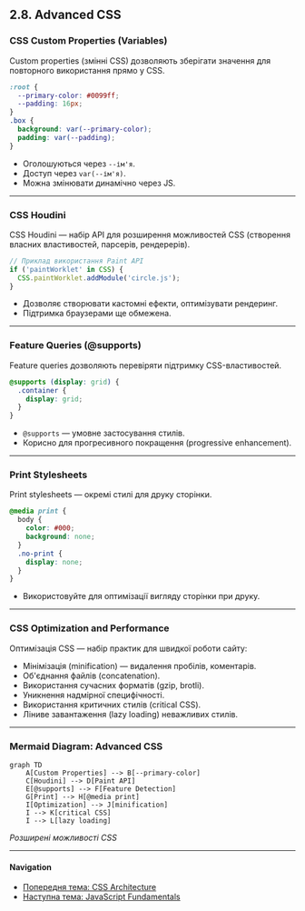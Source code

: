 ## 2.8. Advanced CSS

### CSS Custom Properties (Variables)

Custom properties (змінні CSS) дозволяють зберігати значення для повторного використання прямо у CSS.

```css
:root {
  --primary-color: #0099ff;
  --padding: 16px;
}
.box {
  background: var(--primary-color);
  padding: var(--padding);
}
```
- Оголошуються через `--ім'я`.
- Доступ через `var(--ім'я)`.
- Можна змінювати динамічно через JS.

---

### CSS Houdini

CSS Houdini — набір API для розширення можливостей CSS (створення власних властивостей, парсерів, рендерерів).

```js
// Приклад використання Paint API
if ('paintWorklet' in CSS) {
  CSS.paintWorklet.addModule('circle.js');
}
```
- Дозволяє створювати кастомні ефекти, оптимізувати рендеринг.
- Підтримка браузерами ще обмежена.

---

### Feature Queries (@supports)

Feature queries дозволяють перевіряти підтримку CSS-властивостей.

```css
@supports (display: grid) {
  .container {
    display: grid;
  }
}
```
- `@supports` — умовне застосування стилів.
- Корисно для прогресивного покращення (progressive enhancement).

---

### Print Stylesheets

Print stylesheets — окремі стилі для друку сторінки.

```css
@media print {
  body {
    color: #000;
    background: none;
  }
  .no-print {
    display: none;
  }
}
```
- Використовуйте для оптимізації вигляду сторінки при друку.

---

### CSS Optimization and Performance

Оптимізація CSS — набір практик для швидкої роботи сайту:
- Мінімізація (minification) — видалення пробілів, коментарів.
- Об'єднання файлів (concatenation).
- Використання сучасних форматів (gzip, brotli).
- Уникнення надмірної специфічності.
- Використання критичних стилів (critical CSS).
- Ліниве завантаження (lazy loading) неважливих стилів.

---

### Mermaid Diagram: Advanced CSS

```mermaid
graph TD
    A[Custom Properties] --> B[--primary-color]
    C[Houdini] --> D[Paint API]
    E[@supports] --> F[Feature Detection]
    G[Print] --> H[@media print]
    I[Optimization] --> J[minification]
    I --> K[critical CSS]
    I --> L[lazy loading]
```
_Розширені можливості CSS_

---

#### Navigation

- [Попередня тема: CSS Architecture](2.7-css-architecture.md)
- [Наступна тема: JavaScript Fundamentals](../3.1-javascript-fundamentals.md)
